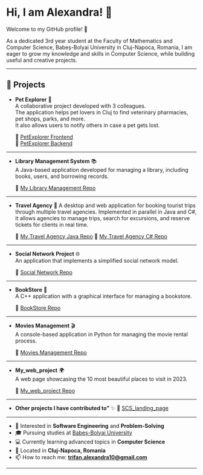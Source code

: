 # Hi, I am Alexandra! 👋

Welcome to my GitHub profile! 🌟  

As a dedicated 3rd year student at the Faculty of Mathematics and Computer Science, Babeș-Bolyai University in Cluj-Napoca, Romania, I am eager to grow my knowledge and skills in Computer Science, while building useful and creative projects.  

---

## 🚀 Projects

- **Pet Explorer** 🐾  
  A collaborative project developed with 3 colleagues.  
  The application helps pet lovers in Cluj to find veterinary pharmacies, pet shops, parks, and more.  
  It also allows users to notify others in case a pet gets lost.  

  🔗 [PetExplorer Frontend](https://github.com/mariusvico/PetExplorerFrontend)  
  🔗 [PetExplorer Backend](https://github.com/mariusvico/PetExplorerBackend)  

---

- **Library Management System** 📚  
  A Java-based application developed for managing a library, including books, users, and borrowing records.  

  🔗 [My Library Management Repo](https://github.com/elaa10/ISS_LAB1_20-02-2025)

---

- **Travel Agency** 🚌
  A desktop and web application for booking tourist trips through multiple travel agencies. Implemented in parallel in Java and C#, it allows agencies to manage trips, search for excursions, and reserve tickets for clients in real time.

  🔗 [My Travel Agency Java Repo](https://github.com/elaa10/Java_travel_agency)
  🔗 [My Travel Agency C# Repo](https://github.com/elaa10/CSharp_travel_agency)

---

- **Social Network Project** 🌐  
  An application that implements a simplified social network model.  

  🔗 [Social Network Repo](https://github.com/elaa10/Java_project_SocialNetwork)

---

- **BookStore** 🏬  
  A C++ application with a graphical interface for managing a bookstore.  

  🔗 [BookStore Repo](https://github.com/elaa10/CPP_Project_BookStore)

---

- **Movies Management** 🎬  
  A console-based application in Python for managing the movie rental process.  

  🔗 [Movies Management Repo](https://github.com/elaa10/Python_Project_Movies)
  
---

- **My_web_project** 🌍  
  A web page showcasing the 10 most beautiful places to visit in 2023.  

  🔗 [My_web_project Repo](https://github.com/elaa10/My_web_project)

---

- **Other projects I have contributed to"** ✨
  🔗 [SCS_landing_page](https://github.com/KiralyCraft/SCS_landing_page)

---

- 🌟 Interested in **Software Engineering** and **Problem-Solving**  
- 🎓 Pursuing studies at [Babeș-Bolyai University](https://www.ubbcluj.ro/)  
- 💻 Currently learning advanced topics in **Computer Science**  
- 📍 Located in **Cluj-Napoca, Romania**  
- 📫 How to reach me: **trifan.alexandra10@gmail.com**  


---




<!--
- 👀 I’m interested in technology and logical problem-solving.
- 🌱 I’m currently learning Computer Science at “Babes-Bolyai” University, Cluj-Napoca.
- 📫 How to reach me trifan.alexandra10@gmail.com


**elaa10/elaa10** is a ✨ _special_ ✨ repository because its `README.md` (this file) appears on your GitHub profile.

Here are some ideas to get you started:

- 🔭 I’m currently working on ...
- 🌱 I’m currently learning ...
- 👯 I’m looking to collaborate on ...
- 🤔 I’m looking for help with ...
- 💬 Ask me about ...
- 📫 How to reach me: ...
- 😄 Pronouns: ...
- ⚡ Fun fact: ...
-->
